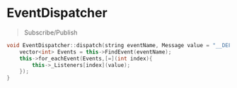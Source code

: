 # EventDispatcher
> Subscribe/Publish

```cpp
void EventDispatcher::dispatch(string eventName, Message value = "__DEFAULT__"){
    vector<int> Events = this->FindEvent(eventName);
    this->for_eachEvent(Events,[=](int index){
        this->_Listeners[index](value);
    });
}
```

